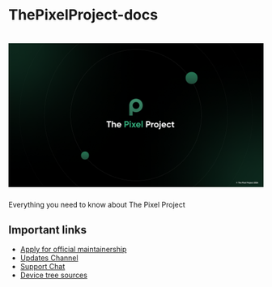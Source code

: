 # ThePixelProject-docs
# ![The Pixel Project Logo](TPPGithub.png)  

Everything you need to know about The Pixel Project

## Important links
- [Apply for official maintainership](https://github.com/The-Pixel-Project/maintainership)
- [Updates Channel](https://t.me/ThePixelProject)
- [Support Chat](https://t.me/ThePixelProjectChat)
- [Device tree sources](https://github.com/TPP-Devices)
